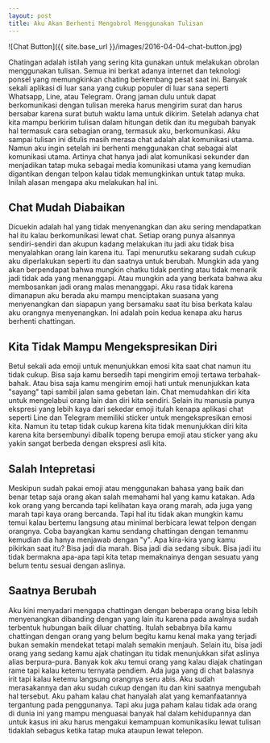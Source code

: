 ```yaml
---
layout: post
title: Aku Akan Berhenti Mengobrol Menggunakan Tulisan
---
```

![Chat Button]({{ site.base_url }}/images/2016-04-04-chat-button.jpg)

Chatingan adalah istilah yang sering kita gunakan untuk melakukan obrolan
menggunakan tulisan. Semua ini berkat adanya internet dan teknologi ponsel yang
memungkinkan chating berkembang pesat saat ini. Banyak sekali aplikasi di luar
sana yang cukup populer di luar sana seperti Whatsapp, Line, atau Telegram.
Orang jaman dulu untuk dapat berkomunikasi dengan tulisan mereka harus mengirim
surat dan harus bersabar karena surat butuh waktu lama untuk dikirim. Setelah
adanya chat kita mampu berkirim tulisan dalam hitungan detik dan itu megubah
banyak hal termasuk cara sebagian orang, termasuk aku, berkomunikasi. Aku sampai
tulisan ini ditulis masih merasa chat adalah alat komunikasi utama. Namun aku
ingin setelah ini berhenti menggunakan chat sebagai alat komunikasi utama.
Artinya chat hanya jadi alat komunikasi sekunder dan menjadikan tatap muka
sebagai media komunikasi utama yang kemudian digantikan dengan telpon kalau
tidak memungkinkan untuk tatap muka. Inilah alasan mengapa aku melakukan hal
ini.
<!--more-->

## Chat Mudah Diabaikan
Dicuekin adalah hal yang tidak menyenangkan dan aku sering mendapatkan hal itu
kalau berkomunikasi lewat chat. Setiap orang punya alsannya sendiri-sendiri dan
akupun kadang melakukan itu jadi aku tidak bisa menyalahkan orang lain karena
itu. Tapi menurutku sekarang sudah cukup aku diperlakukan seperti itu dan
saatnya untuk berubah. Mungkin ada yang akan berpendapat bahwa mungkin chatku
tidak penting atau tidak menarik jadi tidak ada yang menanggapi. Atau mungkin
ada yang berkata bahwa aku membosankan jadi orang malas menanggapi. Aku rasa
tidak karena dimanapun aku berada aku mampu menciptakan suasana yang
menyenangkan dan siapapun yang bersamaku saat itu bisa berkata kalau aku
orangnya menyenangkan. Ini adalah poin kedua kenapa aku harus berhenti
chattingan.

## Kita Tidak Mampu Mengekspresikan Diri
Betul sekali ada emoji untuk menunjukkan emosi kita saat chat namun itu tidak
cukup. Bisa saja kamu bersedih tapi mengirim emoji tertawa terbahak-bahak. Atau
bisa saja kamu mengirim emoji hati untuk menunjukkan kata "sayang" tapi sambil
jalan sama gebetan lain. Chat memudahkan diri kita untuk mengelabui orang lain
dan diri kita sendiri. Selain itu manusia punya ekspresi yang lebih kaya dari
sekedar emoji itulah kenapa aplikasi chat seperti Line dan Telegram memiliki
sticker untuk mengekspresikan emosi kita. Namun itu tetap tidak cukup karena
kita tidak menunjukkan diri kita karena kita bersembunyi dibalik topeng berupa
emoji atau sticker yang aku yakin sangat berbeda dengan ekspresi asli kita.

## Salah Intepretasi
Meskipun sudah pakai emoji atau menggunakan bahasa yang baik dan benar tetap
saja orang akan salah memahami hal yang kamu katakan. Ada kok orang yang
bercanda tapi kelihatan kaya orang marah, ada juga yang marah tapi kaya orang
bercanda. Tapi hal itu tidak akan mungkin kamu temui kalau bertemu langsung atau
minimal berbicara lewat telpon dengan orangnya. Coba bayangkan kamu sendang
chattingan dengan temanmu kemudian dia hanya menjawab dengan "y". Apa kira-kira
yang kamu pikirkan saat itu? Bisa jadi dia marah. Bisa jadi dia sedang sibuk.
Bisa jadi itu tidak bermakna apa-apa tapi kita tetap memaknainya dengan sesuatu
yang belum tentu sesuai dengan aslinya.

## Saatnya Berubah
Aku kini menyadari mengapa chattingan dengan beberapa orang bisa lebih
menyenangkan dibanding dengan yang lain itu karena pada awalnya sudah terbentuk
hubungan baik diluar chatting. Itulah sebabnya bila kamu chattingan dengan orang
yang belum begitu kamu kenal maka yang terjadi bukan semakin mendekat tetapi
malah semakin menjauh. Selain itu, bisa jadi orang yang sedang kamu ajak
chatingan itu tidak menunjukkan sifat aslinya alias berpura-pura. Banyak kok aku
temui orang yang kalau diajak chatingan rame tapi kalau ketemu ternyata pendiem.
Ada juga yang di chat balasnya irit tapi kalau ketemu langsung orangnya seru
abis. Aku sudah merasakannya dan aku sudah cukup dengan itu dan kini saatnya
mengubah hal tersebut. Aku paham kalau chat hanyalah alat yang kemanfaatannya
tergantung pada penggunanya. Tapi aku juga paham kalau tidak ada orang di dunia
ini yang mampu menguasai banyak hal dalam kehidupannya dan untuk kasus ini aku
harus mengakui kemampuan komunikasiku lewat tulisan tidaklah sebagus ketika
tatap muka ataupun lewat telepon.
